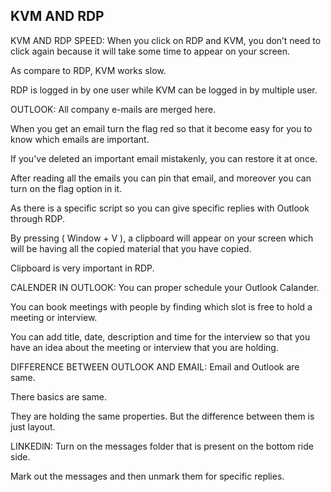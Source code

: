 ## KVM AND RDP

KVM AND RDP SPEED:
When you click on RDP and KVM, you don’t need to click again because it will take some time to appear on your screen.

As compare to RDP, KVM works slow.

RDP is logged in by one user while KVM can be logged in by multiple user.

OUTLOOK:
All company e-mails are merged here.

When you get an email turn the flag red so that it become easy for you to know which emails are important.

If you've deleted an important email mistakenly, you can restore it at once.

After reading all the emails you can pin that email, and moreover you can turn on the flag option in it.

As there is a specific script so you can give specific replies with Outlook through RDP.

By pressing ( Window + V ), a clipboard will appear on your screen which will be having all the copied material that you have copied.

Clipboard is very important in RDP.

CALENDER IN OUTLOOK:
You can proper schedule your Outlook Calander.

You can book meetings with people by finding which slot is free to hold a meeting or interview.

You can add title, date, description and time for the interview so that you have an idea about the meeting or interview that you are holding.

DIFFERENCE BETWEEN OUTLOOK AND EMAIL:
Email and Outlook are same.

There basics are same.

They are holding the same properties. But the difference between them is just layout.

LINKEDlN:
Turn on the messages folder that is present on the bottom ride side.

Mark out the messages and then unmark them for specific replies.
